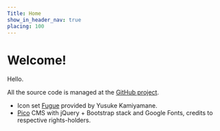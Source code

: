 ```yaml
---
Title: Home
show_in_header_nav: true
placing: 100
---
```


# Welcome!

Hello.

All the source code is managed at the [GitHub project](https://github.com/blairw/techbook).

- Icon set [Fugue](http://p.yusukekamiyamane.com/icons/search/fugue/) provided by Yusuke Kamiyamane.
- [Pico](http://picocms.org/) CMS with jQuery + Bootstrap stack and Google Fonts, credits to respective rights-holders.